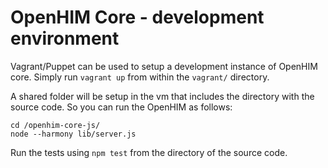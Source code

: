 OpenHIM Core - development environment
======================================

Vagrant/Puppet can be used to setup a development instance of OpenHIM core. Simply run ```vagrant up``` from within the ```vagrant/``` directory.

A shared folder will be setup in the vm that includes the directory with the source code. So you can run the OpenHIM as follows:
```
cd /openhim-core-js/
node --harmony lib/server.js
```
Run the tests using `npm test` from the directory of the source code.